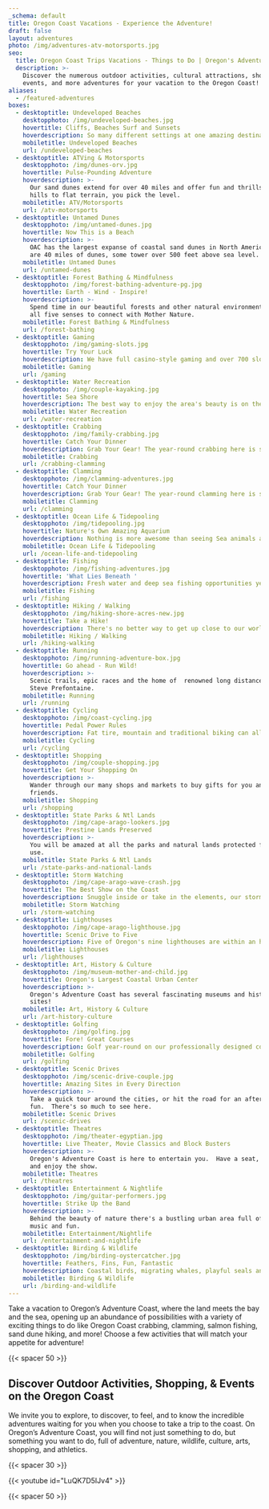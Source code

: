 ```yaml
---
_schema: default
title: Oregon Coast Vacations - Experience the Adventure!
draft: false
layout: adventures
photo: /img/adventures-atv-motorsports.jpg
seo:
  title: Oregon Coast Trips Vacations - Things to Do | Oregon's Adventure Coast
  description: >-
    Discover the numerous outdoor activities, cultural attractions, shopping,
    events, and more adventures for your vacation to the Oregon Coast!
aliases:
  - /featured-adventures
boxes:
  - desktoptitle: Undeveloped Beaches
    desktopphoto: /img/undeveloped-beaches.jpg
    hovertitle: Cliffs, Beaches Surf and Sunsets
    hoverdescription: So many different settings at one amazing destination!
    mobiletitle: Undeveloped Beaches
    url: /undeveloped-beaches
  - desktoptitle: ATVing & Motorsports
    desktopphoto: /img/dunes-orv.jpg
    hovertitle: Pulse-Pounding Adventure
    hoverdescription: >-
      Our sand dunes extend for over 40 miles and offer fun and thrills.  From
      hills to flat terrain, you pick the level.
    mobiletitle: ATV/Motorsports
    url: /atv-motorsports
  - desktoptitle: Untamed Dunes
    desktopphoto: /img/untamed-dunes.jpg
    hovertitle: Now This is a Beach
    hoverdescription: >-
      OAC has the largest expanse of coastal sand dunes in North America. There
      are 40 miles of dunes, some tower over 500 feet above sea level.
    mobiletitle: Untamed Dunes
    url: /untamed-dunes
  - desktoptitle: Forest Bathing & Mindfulness
    desktopphoto: /img/forest-bathing-adventure-pg.jpg
    hovertitle: Earth - Wind - Inspire!
    hoverdescription: >-
      Spend time in our beautiful forests and other natural environments and use
      all five senses to connect with Mother Nature.
    mobiletitle: Forest Bathing & Mindfulness
    url: /forest-bathing
  - desktoptitle: Gaming
    desktopphoto: /img/gaming-slots.jpg
    hovertitle: Try Your Luck
    hoverdescription: We have full casino-style gaming and over 700 slots right in town.
    mobiletitle: Gaming
    url: /gaming
  - desktoptitle: Water Recreation
    desktopphoto: /img/couple-kayaking.jpg
    hovertitle: Sea Shore
    hoverdescription: The best way to enjoy the area's beauty is on the water.
    mobiletitle: Water Recreation
    url: /water-recreation
  - desktoptitle: Crabbing
    desktopphoto: /img/family-crabbing.jpg
    hovertitle: Catch Your Dinner
    hoverdescription: Grab Your Gear! The year-round crabbing here is second to none.
    mobiletitle: Crabbing
    url: /crabbing-clamming
  - desktoptitle: Clamming
    desktopphoto: /img/clamming-adventures.jpg
    hovertitle: Catch Your Dinner
    hoverdescription: Grab Your Gear! The year-round clamming here is second to none.
    mobiletitle: Clamming
    url: /clamming
  - desktoptitle: Ocean Life & Tidepooling
    desktopphoto: /img/tidepooling.jpg
    hovertitle: Nature's Own Amazing Aquarium
    hoverdescription: Nothing is more awesome than seeing Sea animals and plants on the beach.
    mobiletitle: Ocean Life & Tidepooling
    url: /ocean-life-and-tidepooling
  - desktoptitle: Fishing
    desktopphoto: /img/fishing-adventures.jpg
    hovertitle: 'What Lies Beneath '
    hoverdescription: Fresh water and deep sea fishing opportunities year 'round
    mobiletitle: Fishing
    url: /fishing
  - desktoptitle: Hiking / Walking
    desktopphoto: /img/hiking-shore-acres-new.jpg
    hovertitle: Take a Hike!
    hoverdescription: There's no better way to get up close to our world famous scenery.
    mobiletitle: Hiking / Walking
    url: /hiking-walking
  - desktoptitle: Running
    desktopphoto: /img/running-adventure-box.jpg
    hovertitle: Go ahead - Run Wild!
    hoverdescription: >-
      Scenic trails, epic races and the home of  renowned long distance runner,
      Steve Prefontaine.
    mobiletitle: Running
    url: /running
  - desktoptitle: Cycling
    desktopphoto: /img/coast-cycling.jpg
    hovertitle: Pedal Power Rules
    hoverdescription: Fat tire, mountain and traditional biking can all be done at OAC.
    mobiletitle: Cycling
    url: /cycling
  - desktoptitle: Shopping
    desktopphoto: /img/couple-shopping.jpg
    hovertitle: Get Your Shopping On
    hoverdescription: >-
      Wander through our many shops and markets to buy gifts for you and your
      friends.
    mobiletitle: Shopping
    url: /shopping
  - desktoptitle: State Parks & Ntl Lands
    desktopphoto: /img/cape-arago-lookers.jpg
    hovertitle: Prestine Lands Preserved
    hoverdescription: >-
      You will be amazed at all the parks and natural lands protected for your
      use.
    mobiletitle: State Parks & Ntl Lands
    url: /state-parks-and-national-lands
  - desktoptitle: Storm Watching
    desktopphoto: /img/cape-arago-wave-crash.jpg
    hovertitle: The Best Show on the Coast
    hoverdescription: Snuggle inside or take in the elements, our storms are breathtaking.
    mobiletitle: Storm Watching
    url: /storm-watching
  - desktoptitle: Lighthouses
    desktopphoto: /img/cape-arago-lighthouse.jpg
    hovertitle: Scenic Drive to Five
    hoverdescription: Five of Oregon's nine lighthouses are within an hours drive.
    mobiletitle: Lighthouses
    url: /lighthouses
  - desktoptitle: Art, History & Culture
    desktopphoto: /img/museum-mother-and-child.jpg
    hovertitle: Oregon's Largest Coastal Urban Center
    hoverdescription: >-
      Oregon's Adventure Coast has several fascinating museums and historical
      sites!
    mobiletitle: Art, History & Culture
    url: /art-history-culture
  - desktoptitle: Golfing
    desktopphoto: /img/golfing.jpg
    hovertitle: Fore! Great Courses
    hoverdescription: Golf year-round on our professionally designed courses.
    mobiletitle: Golfing
    url: /golfing
  - desktoptitle: Scenic Drives
    desktopphoto: /img/scenic-drive-couple.jpg
    hovertitle: Amazing Sites in Every Direction
    hoverdescription: >-
      Take a quick tour around the cities, or hit the road for an afternoon of
      fun.  There's so much to see here.
    mobiletitle: Scenic Drives
    url: /scenic-drives
  - desktoptitle: Theatres
    desktopphoto: /img/theater-egyptian.jpg
    hovertitle: Live Theater, Movie Classics and Block Busters
    hoverdescription: >-
      Oregon's Adventure Coast is here to entertain you.  Have a seat, sit back
      and enjoy the show.
    mobiletitle: Theatres
    url: /theatres
  - desktoptitle: Entertainment & Nightlife
    desktopphoto: /img/guitar-performers.jpg
    hovertitle: Strike Up the Band
    hoverdescription: >-
      Behind the beauty of nature there's a bustling urban area full of live
      music and fun.
    mobiletitle: Entertainment/Nightlife
    url: /entertainment-and-nightlife
  - desktoptitle: Birding & Wildlife
    desktopphoto: /img/birding-oystercatcher.jpg
    hovertitle: Feathers, Fins, Fun, Fantastic
    hoverdescription: Coastal birds, migrating whales, playful seals and sea lions abound.
    mobiletitle: Birding & Wildlife
    url: /birding-and-wildlife
---
```

Take a vacation to Oregon’s Adventure Coast, where the land meets the bay and the sea, opening up an abundance of possibilities with a variety of exciting things to do like Oregon Coast crabbing, clamming, salmon fishing, sand dune hiking, and more! Choose a few activities that will match your appetite for adventure!

{{< spacer 50 >}}

## Discover Outdoor Activities, Shopping, & Events on the Oregon Coast

We invite you to explore, to discover, to feel, and to know the incredible adventures waiting for you when you choose to take a trip to the coast. On Oregon’s Adventure Coast, you will find not just something to do, but something you want to do, full of adventure, nature, wildlife, culture, arts, shopping, and athletics.

{{< spacer 30 >}}

{{< youtube id="LuQK7D5IJv4" >}}

{{< spacer 50 >}}